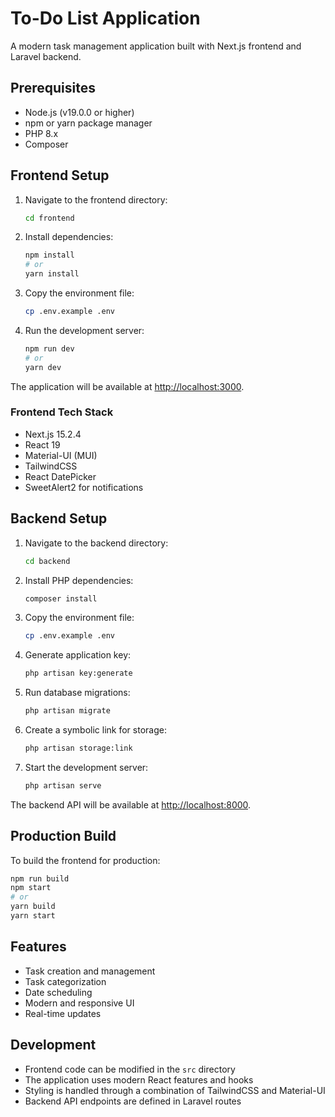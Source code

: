 # To-Do List Application

A modern task management application built with Next.js frontend and Laravel backend.

## Prerequisites

- Node.js (v19.0.0 or higher)
- npm or yarn package manager
- PHP 8.x
- Composer

## Frontend Setup

1. Navigate to the frontend directory:
   ```bash
   cd frontend
   ```

2. Install dependencies:
   ```bash
   npm install
   # or
   yarn install
   ```

3. Copy the environment file:
   ```bash
   cp .env.example .env
   ```

4. Run the development server:
   ```bash
   npm run dev
   # or
   yarn dev
   ```

The application will be available at [http://localhost:3000](http://localhost:3000).

### Frontend Tech Stack

- Next.js 15.2.4
- React 19
- Material-UI (MUI)
- TailwindCSS
- React DatePicker
- SweetAlert2 for notifications

## Backend Setup

1. Navigate to the backend directory:
   ```bash
   cd backend
   ```

2. Install PHP dependencies:
   ```bash
   composer install
   ```

3. Copy the environment file:
   ```bash
   cp .env.example .env
   ```

4. Generate application key:
   ```bash
   php artisan key:generate
   ```

5. Run database migrations:
   ```bash
   php artisan migrate
   ```

6. Create a symbolic link for storage:
   ```bash
   php artisan storage:link
   ```

7. Start the development server:
   ```bash
   php artisan serve

The backend API will be available at [http://localhost:8000](http://localhost:8000).

## Production Build

To build the frontend for production:

```bash
npm run build
npm start
# or
yarn build
yarn start
```

## Features

- Task creation and management
- Task categorization
- Date scheduling
- Modern and responsive UI
- Real-time updates

## Development

- Frontend code can be modified in the `src` directory
- The application uses modern React features and hooks
- Styling is handled through a combination of TailwindCSS and Material-UI
- Backend API endpoints are defined in Laravel routes
